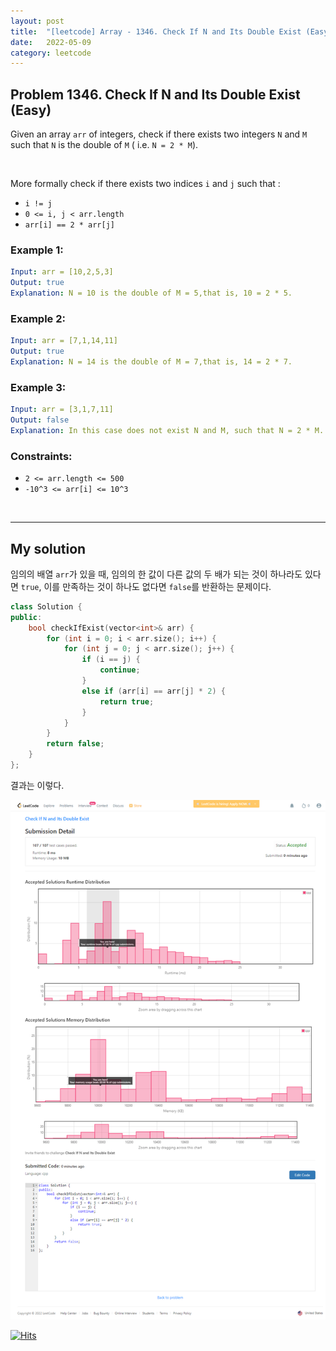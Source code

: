 ```yaml
---
layout: post
title:  "[leetcode] Array - 1346. Check If N and Its Double Exist (Easy)"
date:   2022-05-09
category: leetcode
---
```


## Problem 1346. Check If N and Its Double Exist (Easy)
Given an array `arr` of integers, check if there exists two integers `N` and `M` such that `N` is the double of `M` ( i.e. `N = 2 * M`).

<br>

More formally check if there exists two indices `i` and `j` such that :

* `i != j`
* `0 <= i, j < arr.length`
* `arr[i] == 2 * arr[j]`

### Example 1:
```yaml
Input: arr = [10,2,5,3]
Output: true
Explanation: N = 10 is the double of M = 5,that is, 10 = 2 * 5.
```

### Example 2:
```yaml
Input: arr = [7,1,14,11]
Output: true
Explanation: N = 14 is the double of M = 7,that is, 14 = 2 * 7.
```

### Example 3:
```yaml
Input: arr = [3,1,7,11]
Output: false
Explanation: In this case does not exist N and M, such that N = 2 * M.
```

### Constraints:
* `2 <= arr.length <= 500`
* `-10^3 <= arr[i] <= 10^3`

<br>

---
## My solution

임의의 배열 `arr`가 있을 때, 임의의 한 값이 다른 값의 두 배가 되는 것이 하나라도 있다면 `true`, 이를 만족하는 것이 하나도 없다면 `false`를 반환하는 문제이다.

```cpp
class Solution {
public:
    bool checkIfExist(vector<int>& arr) {
        for (int i = 0; i < arr.size(); i++) {
            for (int j = 0; j < arr.size(); j++) {
                if (i == j) {
                    continue;
                }
                else if (arr[i] == arr[j] * 2) {
                    return true;
                }
            }
        }
        return false;
    }
};
```

결과는 이렇다.

![alt text](/public/img/leetcode/leetcode-array-8.png)

[![Hits](https://hits.seeyoufarm.com/api/count/incr/badge.svg?url=https%3A%2F%2Fundol26.github.io%2Fleetcode%2F2022%2F05%2F09%2Fleetcode-array8.html&count_bg=%2379C83D&title_bg=%23555555&icon=&icon_color=%23E7E7E7&title=hits&edge_flat=false)](https://hits.seeyoufarm.com)